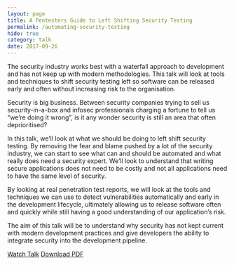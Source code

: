 ```yaml
---
layout: page
title: A Pentesters Guide to Left Shifting Security Testing
permalink: /automating-security-testing
hide: true
category: talk
date: 2017-09-26
---
```

The security industry works best with a waterfall approach to development and has not keep up with modern methodologies. This talk will look at tools and techniques to shift security testing left so software can be released early and often without increasing risk to the organisation.

Security is big business. Between security companies trying to sell us security-in-a-box and infosec professionals charging a fortune to tell us “we’re doing it wrong”, is it any wonder security is still an area that often deprioritised?

In this talk, we’ll look at what we should be doing to left shift security testing. By removing the fear and blame pushed by a lot of the security industry, we can start to see what can and should be automated and what really does need a security expert. We’ll look to understand that writing secure applications does not need to be costly and not all applications need to have the same level of security.

By looking at real penetration test reports, we will look at the tools and techniques we can use to detect vulnerabilities automatically and early in the development lifecycle, ultimately allowing us to release software often and quickly while still having a good understanding of our application’s risk.

The aim of this talk will be to understand why security has not kept current with modern development practices and give developers the ability to integrate security into the development pipeline.

<a class="button" href="https://www.youtube.com/watch?v=1RSIh5DCt2Y" target="_blank">Watch Talk</a>&nbsp;<a class="button" href="http://file.digitalinterruption.com/Automating%20myself%20out%20of%20a%20job.pdf">Download PDF</a>

